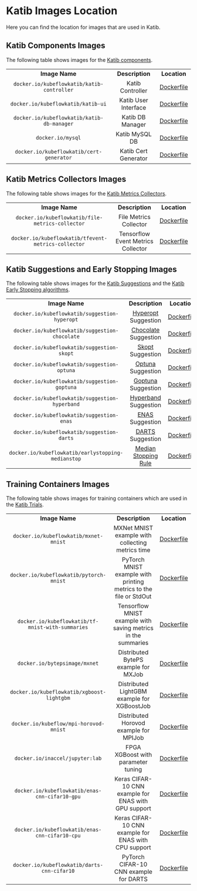 # Katib Images Location

Here you can find the location for images that are used in Katib.

## Katib Components Images

The following table shows images for the
[Katib components](https://www.kubeflow.org/docs/components/katib/hyperparameter/#katib-components).

<table>
  <tbody>
    <tr align="center">
      <td>
        <b>Image Name</b>
      </td>
      <td>
        <b>Description</b>
      </td>
      <td>
        <b>Location</b>
      </td>
    </tr>
    <tr align="center">
      <td>
        <code>docker.io/kubeflowkatib/katib-controller</code>
      </td>
      <td>
        Katib Controller
      </td>
      <td>
        <a href="https://github.com/kubeflow/katib/tree/master/cmd/katib-controller/v1beta1/Dockerfile">Dockerfile</a>
      </td>
    </tr>
    <tr align="center">
      <td>
        <code>docker.io/kubeflowkatib/katib-ui</code>
      </td>
      <td>
        Katib User Interface
      </td>
      <td>
        <a href="https://github.com/kubeflow/katib/tree/master/cmd/ui/v1beta1/Dockerfile">Dockerfile</a>
      </td>
    </tr>
    <tr align="center">
      <td>
        <code>docker.io/kubeflowkatib/katib-db-manager</code>
      </td>
      <td>
        Katib DB Manager
      </td>
      <td>
        <a href="https://github.com/kubeflow/katib/tree/master/cmd/db-manager/v1beta1/Dockerfile">Dockerfile</a>
      </td>
    </tr>
    <tr align="center">
      <td>
        <code>docker.io/mysql</code>
      </td>
      <td>
        Katib MySQL DB
      </td>
      <td>
        <a href="https://github.com/docker-library/mysql/blob/c506174eab8ae160f56483e8d72410f8f1e1470f/8.0/Dockerfile.debian">Dockerfile</a>
      </td>
    </tr>
    <tr align="center">
      <td>
        <code>docker.io/kubeflowkatib/cert-generator</code>
      </td>
      <td>
        Katib Cert Generator
      </td>
      <td>
        <a href="https://github.com/kubeflow/katib/blob/master/cmd/cert-generator/v1beta1/Dockerfile">Dockerfile</a>
      </td>
    </tr>
  </tbody>
</table>

## Katib Metrics Collectors Images

The following table shows images for the
[Katib Metrics Collectors](https://www.kubeflow.org/docs/components/katib/experiment/#metrics-collector).

<table>
  <tbody>
    <tr align="center">
      <td>
        <b>Image Name</b>
      </td>
      <td>
        <b>Description</b>
      </td>
      <td>
        <b>Location</b>
      </td>
    </tr>
    <tr align="center">
      <td>
        <code>docker.io/kubeflowkatib/file-metrics-collector</code>
      </td>
      <td>
        File Metrics Collector
      </td>
      <td>
        <a href="https://github.com/kubeflow/katib/blob/master/cmd/metricscollector/v1beta1/file-metricscollector/Dockerfile">Dockerfile</a>
      </td>
    </tr>
    <tr align="center">
      <td>
        <code>docker.io/kubeflowkatib/tfevent-metrics-collector</code>
      </td>
      <td>
        Tensorflow Event Metrics Collector
      </td>
      <td>
        <a href="https://github.com/kubeflow/katib/blob/master/cmd/metricscollector/v1beta1/tfevent-metricscollector/Dockerfile">Dockerfile</a>
      </td>
    </tr>
  </tbody>
</table>

## Katib Suggestions and Early Stopping Images

The following table shows images for the
[Katib Suggestions](https://www.kubeflow.org/docs/components/katib/experiment/#search-algorithms-in-detail)
and the [Katib Early Stopping algorithms](https://www.kubeflow.org/docs/components/katib/early-stopping/).

<table>
  <tbody>
    <tr align="center">
      <td>
        <b>Image Name</b>
      </td>
      <td>
        <b>Description</b>
      </td>
      <td>
        <b>Location</b>
      </td>
    </tr>
    <tr align="center">
      <td>
        <code>docker.io/kubeflowkatib/suggestion-hyperopt</code>
      </td>
      <td>
        <a href="https://github.com/hyperopt/hyperopt">Hyperopt</a> Suggestion
      </td>
      <td>
        <a href="https://github.com/kubeflow/katib/blob/master/cmd/suggestion/hyperopt/v1beta1/Dockerfile">Dockerfile</a>
      </td>
    </tr>
    <tr align="center">
      <td>
        <code>docker.io/kubeflowkatib/suggestion-chocolate</code>
      </td>
      <td>
        <a href="https://github.com/AIworx-Labs/chocolate">Chocolate</a> Suggestion
      </td>
      <td>
        <a href="https://github.com/kubeflow/katib/blob/master/cmd/suggestion/chocolate/v1beta1/Dockerfile">Dockerfile</a>
      </td>
    </tr>
    <tr align="center">
      <td>
        <code>docker.io/kubeflowkatib/suggestion-skopt</code>
      </td>
      <td>
        <a href="https://github.com/scikit-optimize/scikit-optimize">Skopt</a> Suggestion
      </td>
      <td>
        <a href="https://github.com/kubeflow/katib/blob/master/cmd/suggestion/skopt/v1beta1/Dockerfile">Dockerfile</a>
      </td>
    </tr>
    <tr align="center">
      <td>
        <code>docker.io/kubeflowkatib/suggestion-optuna</code>
      </td>
      <td>
        <a href="https://github.com/optuna/optuna">Optuna</a> Suggestion
      </td>
      <td>
        <a href="https://github.com/kubeflow/katib/blob/master/cmd/suggestion/optuna/v1beta1/Dockerfile">Dockerfile</a>
      </td>
    </tr>
    <tr align="center">
      <td>
        <code>docker.io/kubeflowkatib/suggestion-goptuna</code>
      </td>
      <td>
        <a href="https://github.com/c-bata/goptuna">Goptuna</a> Suggestion
      </td>
      <td>
        <a href="https://github.com/kubeflow/katib/blob/master/cmd/suggestion/goptuna/v1beta1/Dockerfile">Dockerfile</a>
      </td>
    </tr>
    <tr align="center">
      <td>
        <code>docker.io/kubeflowkatib/suggestion-hyperband</code>
      </td>
      <td>
        <a href="https://www.kubeflow.org/docs/components/katib/experiment/#hyperband">Hyperband</a> Suggestion
      </td>
      <td>
        <a href="https://github.com/kubeflow/katib/blob/master/cmd/suggestion/hyperband/v1beta1/Dockerfile">Dockerfile</a>
      </td>
    </tr>
    <tr align="center">
      <td>
        <code>docker.io/kubeflowkatib/suggestion-enas</code>
      </td>
      <td>
        <a href="https://www.kubeflow.org/docs/components/katib/experiment/#enas">ENAS</a> Suggestion
      </td>
      <td>
        <a href="https://github.com/kubeflow/katib/blob/master/cmd/suggestion/nas/enas/v1beta1/Dockerfile">Dockerfile</a>
      </td>
    </tr>
    <tr align="center">
      <td>
        <code>docker.io/kubeflowkatib/suggestion-darts</code>
      </td>
      <td>
        <a href="https://www.kubeflow.org/docs/components/katib/experiment/#differentiable-architecture-search-darts">DARTS</a> Suggestion
      </td>
      <td>
        <a href="https://github.com/kubeflow/katib/blob/master/cmd/suggestion/nas/darts/v1beta1/Dockerfile">Dockerfile</a>
      </td>
    </tr>
    <tr align="center">
      <td>
        <code>docker.io/kubeflowkatib/earlystopping-medianstop</code>
      </td>
      <td>
        <a href="https://www.kubeflow.org/docs/components/katib/early-stopping/#median-stopping-rule">Median Stopping Rule</a>
      </td>
      <td>
        <a href="https://github.com/kubeflow/katib/blob/master/cmd/earlystopping/medianstop/v1beta1/Dockerfile">Dockerfile</a>
      </td>
    </tr>
  </tbody>
</table>

## Training Containers Images

The following table shows images for training containers which are used in the
[Katib Trials](https://www.kubeflow.org/docs/components/katib/experiment/#packaging-your-training-code-in-a-container-image).

<table>
  <tbody>
    <tr align="center">
      <td>
        <b>Image Name</b>
      </td>
      <td>
        <b>Description</b>
      </td>
      <td>
        <b>Location</b>
      </td>
    </tr>
    <tr align="center">
      <td>
        <code>docker.io/kubeflowkatib/mxnet-mnist</code>
      </td>
      <td>
        MXNet MNIST example with collecting metrics time
      </td>
      <td>
        <a href="https://github.com/kubeflow/katib/blob/master/examples/v1beta1/trial-images/mxnet-mnist/Dockerfile">Dockerfile</a>
      </td>
    </tr>
    <tr align="center">
      <td>
        <code>docker.io/kubeflowkatib/pytorch-mnist</code>
      </td>
      <td>
        PyTorch MNIST example with printing metrics to the file or StdOut
      </td>
      <td>
        <a href="https://github.com/kubeflow/katib/blob/master/examples/v1beta1/trial-images/pytorch-mnist/Dockerfile">Dockerfile</a>
      </td>
    </tr>
    <tr align="center">
      <td>
        <code>docker.io/kubeflowkatib/tf-mnist-with-summaries</code>
      </td>
      <td>
        Tensorflow MNIST example with saving metrics in the summaries
      </td>
      <td>
        <a href="https://github.com/kubeflow/katib/blob/master/examples/v1beta1/trial-images/tf-mnist-with-summaries/Dockerfile">Dockerfile</a>
      </td>
    </tr>
    <tr align="center">
      <td>
        <code>docker.io/bytepsimage/mxnet</code>
      </td>
      <td>
        Distributed BytePS example for MXJob
      </td>
      <td>
        <a href="https://github.com/bytedance/byteps/blob/v0.2.5/docker/Dockerfile">Dockerfile</a>
      </td>
    </tr>
    <tr align="center">
      <td>
        <code>docker.io/kubeflowkatib/xgboost-lightgbm</code>
      </td>
      <td>
        Distributed LightGBM example for XGBoostJob
      </td>
      <td>
        <a href="https://github.com/kubeflow/xgboost-operator/blob/9c8c97d0125a8156f12b8ef5b93f99e709fb57ea/config/samples/lightgbm-dist/Dockerfile">Dockerfile</a>
      </td>
    </tr>
    <tr align="center">
      <td>
        <code>docker.io/kubeflow/mpi-horovod-mnist</code>
      </td>
      <td>
        Distributed Horovod example for MPIJob
      </td>
      <td>
        <a href="https://github.com/kubeflow/mpi-operator/blob/947d396a9caf70d3c94bf587d5e5da32b70f0f53/examples/horovod/Dockerfile.cpu">Dockerfile</a>
      </td>
    </tr>
    <tr align="center">
      <td>
        <code>docker.io/inaccel/jupyter:lab</code>
      </td>
      <td>
        FPGA XGBoost with parameter tuning
      </td>
      <td>
        <a href="https://github.com/inaccel/jupyter/blob/master/lab/Dockerfile">Dockerfile</a>
      </td>
    </tr>
    <tr align="center">
      <td>
        <code>docker.io/kubeflowkatib/enas-cnn-cifar10-gpu</code>
      </td>
      <td>
        Keras CIFAR-10 CNN example for ENAS with GPU support
      </td>
      <td>
        <a href="https://github.com/kubeflow/katib/blob/master/examples/v1beta1/trial-images/enas-cnn-cifar10/Dockerfile.gpu">Dockerfile</a>
      </td>
    </tr>
    <tr align="center">
      <td>
        <code>docker.io/kubeflowkatib/enas-cnn-cifar10-cpu</code>
      </td>
      <td>
        Keras CIFAR-10 CNN example for ENAS with CPU support
      </td>
      <td>
        <a href="https://github.com/kubeflow/katib/blob/master/examples/v1beta1/trial-images/enas-cnn-cifar10/Dockerfile.cpu">Dockerfile</a>
      </td>
    </tr>
    <tr align="center">
      <td>
        <code>docker.io/kubeflowkatib/darts-cnn-cifar10</code>
      </td>
      <td>
        PyTorch CIFAR-10 CNN example for DARTS
      </td>
      <td>
        <a href="https://github.com/kubeflow/katib/blob/master/examples/v1beta1/trial-images/darts-cnn-cifar10/Dockerfile">Dockerfile</a>
      </td>
    </tr>
</table>
